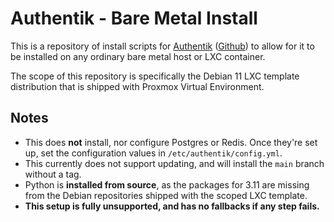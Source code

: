 # Authentik - Bare Metal Install
This is a repository of install scripts for [Authentik](https://goauthentik.io) ([Github](https://github.com/goauthentik/authentik)) to allow for it to be installed on any ordinary bare metal host or LXC container.

The scope of this repository is specifically the Debian 11 LXC template distribution that is shipped with Proxmox Virtual Environment.

## Notes
 - This does **not** install, nor configure Postgres or Redis. Once they're set up, set the configuration values in `/etc/authentik/config.yml`.
 - This currently does not support updating, and will install the `main` branch without a tag.
 - Python is **installed from source**, as the packages for 3.11 are missing from the Debian repositories shipped with the scoped LXC template.
 - **This setup is fully unsupported, and has no fallbacks if any step fails.**